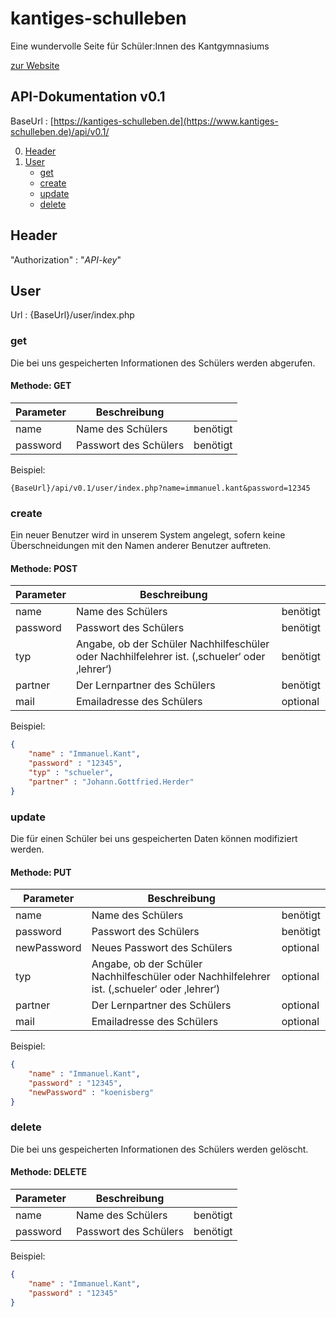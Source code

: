# kantiges-schulleben
Eine wundervolle Seite für Schüler:Innen des Kantgymnasiums

[zur Website](https://www.kantiges-schulleben.de)

## API-Dokumentation v0.1

BaseUrl :  [https://kantiges-schulleben.de](https://www.kantiges-schulleben.de)/api/v0.1/

0. [Header](#header)
1. [User](#user)
    - [get](#get)
    - [create](#create)
    - [update](#update)
    - [delete](#delete)

## Header
"Authorization" : "_API-key_"

## User
Url : {BaseUrl}/user/index.php

### get

Die bei uns gespeicherten Informationen des Schülers werden abgerufen.

#### Methode: GET

| Parameter | Beschreibung          |          |
|-----------|-----------------------|----------|
| name      | Name des Schülers     | benötigt |
| password  | Passwort des Schülers | benötigt |

Beispiel:
```
{BaseUrl}/api/v0.1/user/index.php?name=immanuel.kant&password=12345
```

### create

Ein neuer Benutzer wird in unserem System angelegt, sofern keine Überschneidungen mit den Namen anderer Benutzer auftreten.

#### Methode: POST
| Parameter | Beschreibung                                                                                 |          |
|-----------|----------------------------------------------------------------------------------------------|----------|
| name      | Name des Schülers                                                                            | benötigt |
| password  | Passwort des Schülers                                                                        | benötigt |
| typ       | Angabe, ob der Schüler Nachhilfeschüler oder Nachhilfelehrer ist. (‚schueler‘ oder ‚lehrer‘) | benötigt |
| partner   | Der Lernpartner des Schülers                                                                 | benötigt |
| mail      | Emailadresse des Schülers                                                                    | optional |

Beispiel:
```json
{
    "name" : "Immanuel.Kant",
    "password" : "12345",
    "typ" : "schueler",
    "partner" : "Johann.Gottfried.Herder"
}
```

### update

Die für einen Schüler bei uns gespeicherten Daten können modifiziert werden.

#### Methode: PUT

| Parameter   | Beschreibung                                                                                 |          |
|-------------|----------------------------------------------------------------------------------------------|----------|
| name        | Name des Schülers                                                                            | benötigt |
| password    | Passwort des Schülers                                                                        | benötigt |
| newPassword | Neues Passwort des Schülers                                                                  | optional |
| typ         | Angabe, ob der Schüler Nachhilfeschüler oder Nachhilfelehrer ist. (‚schueler‘ oder ‚lehrer‘) | optional |
| partner     | Der Lernpartner des Schülers                                                                 | optional |
| mail        | Emailadresse des Schülers                                                                    | optional |

Beispiel:
```json
{
    "name" : "Immanuel.Kant",
    "password" : "12345",
    "newPassword" : "koenisberg"
}
```

### delete

Die bei uns gespeicherten Informationen des Schülers werden gelöscht.

#### Methode: DELETE

| Parameter | Beschreibung          |          |
|-----------|-----------------------|----------|
| name      | Name des Schülers     | benötigt |
| password  | Passwort des Schülers | benötigt |

Beispiel:
```json
{
    "name" : "Immanuel.Kant",
    "password" : "12345"
}
```
